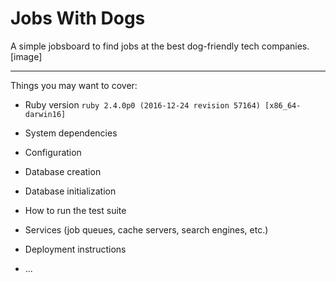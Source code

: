 # Jobs With Dogs

A simple jobsboard to find jobs at the best dog-friendly tech companies.
[image]

---------

Things you may want to cover:

* Ruby version 
`ruby 2.4.0p0 (2016-12-24 revision 57164) [x86_64-darwin16]`

* System dependencies

* Configuration

* Database creation

* Database initialization

* How to run the test suite

* Services (job queues, cache servers, search engines, etc.)

* Deployment instructions

* ...
